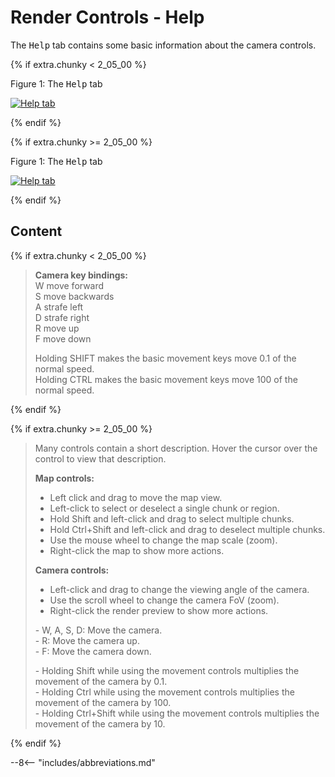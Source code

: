 # Render Controls - Help

The <samp>Help</samp> tab contains some basic information about the camera controls.

{% if extra.chunky < 2_05_00 %}

<div class="figure" id="figure-1">
  <p class="figure">Figure 1: The <samp>Help</samp> tab</p>
  <div class="figureimgcontainer">
    <a href="../../../../../img/reference/user_interface/chunky/render_controls/help/help_tab-stable.png">
      <img class="figure" src="../../../../../img/reference/user_interface/chunky/render_controls/help/help_tab-stable.png" alt="Help tab">
    </a>
  </div>
</div>

{% endif %}

{% if extra.chunky >= 2_05_00 %}

<div class="figure" id="figure-1">
  <p class="figure">Figure 1: The <samp>Help</samp> tab</p>
  <div class="figureimgcontainer">
    <a href="../../../../../img/reference/user_interface/chunky/render_controls/help/help_tab-snapshot.png">
      <img class="figure" src="../../../../../img/reference/user_interface/chunky/render_controls/help/help_tab-snapshot.png" alt="Help tab">
    </a>
  </div>
</div>

{% endif %}

## Content

<!-- Two spaces at the end of each line indicate a new line. -->

{% if extra.chunky < 2_05_00 %}

> **Camera key bindings:**  
> W move forward  
> S move backwards  
> A strafe left  
> D strafe right  
> R move up  
> F move down  
>  
> Holding SHIFT makes the basic movement keys move 0.1 of the normal speed.  
> Holding CTRL makes the basic movement keys move 100 of the normal speed.

{% endif %}

{% if extra.chunky >= 2_05_00 %}

> Many controls contain a short description. Hover the cursor over the control to view that description.  
>  
>  **Map controls:**  
> - Left click and drag to move the map view.  
> - Left-click to select or deselect a single chunk or region.  
> - Hold Shift and left-click and drag to select multiple chunks.  
> - Hold Ctrl+Shift and left-click and drag to deselect multiple chunks.  
> - Use the mouse wheel to change the map scale (zoom).  
> - Right-click the map to show more actions.  
>  
> **Camera controls:**  
> - Left-click and drag to change the viewing angle of the camera.  
> - Use the scroll wheel to change the camera FoV (zoom).  
> - Right-click the render preview to show more actions.  
>  
> \- W, A, S, D: Move the camera.  
> \- R: Move the camera up.  
> \- F: Move the camera down.  
>  
> \- Holding Shift while using the movement controls multiplies the movement of the camera by 0.1.  
> \- Holding Ctrl while using the movement controls multiplies the movement of the camera by 100.  
> \- Holding Ctrl+Shift while using the movement controls multiplies the movement of the camera by 10.

{% endif %}

--8<-- "includes/abbreviations.md"
